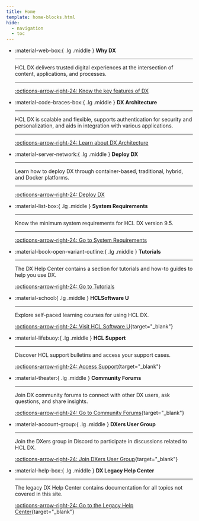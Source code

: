 ```yaml
---
title: Home
template: home-blocks.html
hide:
  - navigation
  - toc
---
```


<div class="grid cards" markdown>

-   :material-web-box:{ .lg .middle } __Why DX__

    ---

    HCL DX delivers trusted digital experiences at the intersection of content, applications, and processes.

    ---

    [:octicons-arrow-right-24: Know the key features of DX](./get_started/product_overview/index.md)
    
-   :material-code-braces-box:{ .lg .middle } __DX Architecture__

    ---

    HCL DX is scalable and flexible, supports authentication for security and personalization, and aids in integration with various applications.

    ---

    [:octicons-arrow-right-24: Learn about DX Architecture](./get_started/architecture_overview/index.md)

-   :material-server-network:{ .lg .middle } __Deploy DX__

    ---

    Learn how to deploy DX through container-based, traditional, hybrid, and Docker platforms. 

    ---

    [:octicons-arrow-right-24: Deploy DX](./deployment/index.md)

-   :material-list-box:{ .lg .middle } __System Requirements__

    ---

    Know the minimum system requirements for HCL DX version 9.5.

    ---

    [:octicons-arrow-right-24: Go to System Requirements](./get_started/system_requirements/index.md)

-   :material-book-open-variant-outline:{ .lg .middle } __Tutorials__

    ---

    The DX Help Center contains a section for tutorials and how-to guides to help you use DX.

    [:octicons-arrow-right-24: Go to Tutorials](./guide_me/)

-   :material-school:{ .lg .middle } __HCLSoftware U__

    ---

    <!--![HCL Software U Logo](./assets/homepage-images/HCLSoftware-U-logo-blk.png)-->

    Explore self-paced learning courses for using HCL DX.

    [:octicons-arrow-right-24: Visit HCL Software U](https://hclsoftwareu.hcltechsw.com/hcl-dx){target="_blank"}

-   :material-lifebuoy:{ .lg .middle } __HCL Support__

    ---

    Discover HCL support bulletins and access your support cases.

    [:octicons-arrow-right-24: Access Support](https://support.hcltechsw.com/csm?id=csm_index){target="_blank"}

-   :material-theater:{ .lg .middle } __Community Forums__

    ---

    Join DX community forums to connect with other DX users, ask questions, and share insights.

    [:octicons-arrow-right-24: Go to Community Forums](https://support.hcltechsw.com/community){target="_blank"}

-   :material-account-group:{ .lg .middle } __DXers User Group__

    ---

    Join the DXers group in Discord to participate in discussions related to HCL DX.

    [:octicons-arrow-right-24: Join DXers User Group](https://ptb.discord.com/channels/787019554173485067/802205783962026034){target="_blank"}

-   :material-help-box:{ .lg .middle } __DX Legacy Help Center__

    ---

    The legacy DX Help Center contains documentation for all topics not covered in this site.

    [:octicons-arrow-right-24: Go to the Legacy Help Center](https://help.hcltechsw.com/digital-experience/9.5/welcome/wp95_welcome.html){target="_blank"}

</div>
